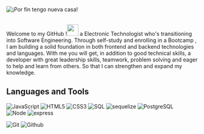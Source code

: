 
![¡Por fin tengo nueva casa!](https://user-images.githubusercontent.com/101751073/194987391-f819ad47-2146-41dd-af05-3f5ad21a6818.gif)


<br>
Welcome to my GitHub !<img src="https://raw.githubusercontent.com/iampavangandhi/iampavangandhi/master/gifs/Hi.gif" width="30px">
a Electronic Technologist  who's transitioning into Software Engineering. Through self-study and enrolling in a  Bootcamp , I am building a solid foundation in both frontend and backend technologies and languages.
With me you will get, in addition to good technical skills, a developer with great leadership skills, teamwork, problem solving and eager to help and learn from others. So that I can strengthen and expand my knowledge.


## Languages and Tools

![JavaScript](https://img.shields.io/badge/-JavaScript-000000?style=flat&logo=javascript)
![HTML5](https://img.shields.io/badge/-HTML5-000000?style=flat&logo=html5)
![CSS3](https://img.shields.io/badge/-CSS-000000?style=flat&logo=css3)
![SQL](https://img.shields.io/badge/-SQL-000000?style=flat&logo=sql)
![sequelize](https://img.shields.io/badge/-sequelize-000000?style=flat&logo=sequelize)
![PostgreSQL](https://img.shields.io/badge/-PostgreSQL-000000?style=flat&logo=postgresql) <br />
![Node](https://img.shields.io/badge/-Node-000000?style=flat&logo=node.js)
![express](https://img.shields.io/badge/-express-000000?style=flat&logo=express)<br />

![Git](https://img.shields.io/badge/-Git-000000?style=flat&logo=git)
![Github](https://img.shields.io/badge/-Github-000000?style=flat&logo=github) <br />




